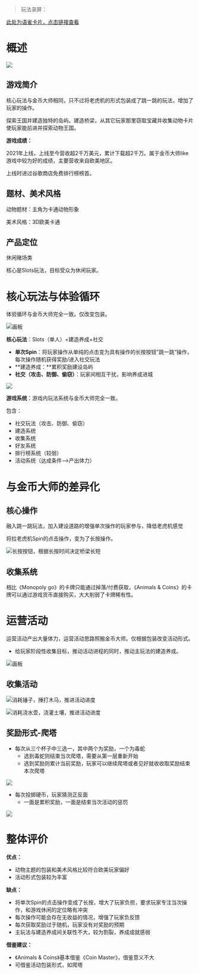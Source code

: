 > 玩法录屏：
>

[此处为语雀卡片，点击链接查看](https://www.yuque.com/zdlwma/kxyozs/wa116dubkynkmeim#Z6p5M)

# 概述
![](https://cdn.nlark.com/yuque/0/2024/png/26927517/1720435014873-0a1fa783-7102-4d88-8fc5-5170f6af1f0a.png)

## 游戏简介
核心玩法与金币大师相同，只不过将老虎机的形式包装成了跳一跳的玩法，增加了玩家的操作。

探索王国并建造独特的岛屿。建造桥梁，从其它玩家那里窃取宝藏并收集动物卡片使玩家能前进并探索动物王国。

**游戏成绩：**

2021年上线，上线至今营收超2千万美元，累计下载超2千万。属于金币大师like游戏中较为好的成绩，主要营收来自欧美地区。

上线时进过谷歌商店免费排行榜榜首。

## 题材、美术风格
动物题材：主角为卡通动物形象

美术风格：3D欧美卡通

## 产品定位<font style="color:#F1A2AB;"></font>
休闲赌场类

核心是Slots玩法，目标受众为休闲玩家。

# 核心玩法与体验循环
体验循环与金币大师完全一致。仅改变包装。

![画板](https://cdn.nlark.com/yuque/0/2024/jpeg/26927517/1720435227494-0f6fd028-5998-4458-99d7-368d7d8dce7c.jpeg)

**核心玩法**：Slots（单人）+建造养成+社交

+ **单次Spin**：将玩家操作从单纯的点击变为具有操作的长按按钮”跳一跳“操作，每次操作随机获得奖励/进入社交玩法
+ **建造养成：**累积奖励建设岛屿
+ **社交（攻击、防御、偷窃）**：玩家间相互干扰，影响养成进城

![](https://cdn.nlark.com/yuque/0/2024/gif/26927517/1720434831719-44d4f0d6-6ad4-4e6f-9bdf-6964bbf11a70.gif)

**游戏系统**：游戏内玩法系统与金币大师完全一致。

包含：

+ 社交玩法（攻击、防御、偷窃）
+ 建造系统
+ 收集系统
+ 好友系统
+ 排行榜系统（较弱）
+ 活动系统（达成条件——>产出体力）

# 与金币大师的差异化
## 核心操作
融入跳一跳玩法，加入建设道路的增强单次操作的玩家参与，降低老虎机感觉

将拉老虎机Spin的点击操作，变为了长按操作。

![长按按钮，根据长按时间决定桥梁长短](https://cdn.nlark.com/yuque/0/2024/png/26927517/1720428569651-a7887be8-2cfd-406b-b6c2-0c07354bf2d2.png)

## 收集系统
相比《Monopoly go》的卡牌只能通过掉落/付费获取，《Animals & Coins》的卡牌可以通过游戏货币直接购买，大大削弱了卡牌稀有性。

# 运营活动
运营活动产出大量体力，运营活动思路照搬金币大师。仅根据包装改变活动形式。

+ 给玩家阶段性收集目标，推动活动进程的同时，推动主玩法的建造养成。

![画板](https://cdn.nlark.com/yuque/0/2024/jpeg/26927517/1720426565253-c746f84d-b0b8-4ad2-8417-5a928eaf5b48.jpeg)

## 收集活动
![消耗锤子，捶打木马，推进活动进度](https://cdn.nlark.com/yuque/0/2024/png/26927517/1720430701103-62cbd8b6-d3c1-4fd1-b754-412f7a0fe5a3.png)

![消耗浇水壶，浇灌土壤，推进活动进度](https://cdn.nlark.com/yuque/0/2024/png/26927517/1720430722985-94680199-4e1c-4b3c-b9ba-399ccf687313.png)

## 奖励形式-爬塔
+ 每次从三个杯子中三选一，其中两个为奖励，一个为毒蛇
    - 选到毒蛇则结束当次爬塔，需要从第一层重新开始
    - 选到奖励则累计当前奖励，玩家可以继续爬塔或者见好就收收取奖励结束本次爬塔

![](https://cdn.nlark.com/yuque/0/2024/png/26927517/1720435547083-8817efe0-195b-4757-a0a8-ec861256de40.png)

+ 每次投掷硬币，玩家猜测正反面
    - 一面是累积奖励，一面是结束当次活动的惩罚

![](https://cdn.nlark.com/yuque/0/2024/png/26927517/1720436526833-c03a6707-dc73-48f6-a254-5bcf77ab3d49.png)

# 整体评价
**优点：**

+ 动物主题的包装和美术风格比较符合欧美玩家偏好
+ 活动形式包装较为丰富

**缺点：**

+ 将单次Spin的点击操作变成了长按，增大了玩家负担，要求玩家专注当次操作，和游戏休闲的定位略有冲突
+ 每次操作可能会存在无收益的情况，增强了玩家负反馈
+ 每次获取奖励过于随机，玩家没有对奖励的预期
+ 主玩法与建造养成间关联性不大，较为割裂，养成成就感弱

**借鉴建议：**

+ 《Animals & Coins》基本借鉴《Coin Master》，借鉴意义不大
+ 可借鉴活动包装形式，如爬塔

